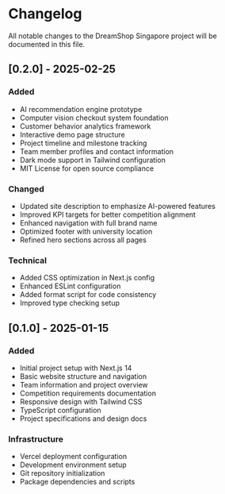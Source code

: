 # Changelog

All notable changes to the DreamShop Singapore project will be documented in this file.

## [0.2.0] - 2025-02-25

### Added
- AI recommendation engine prototype
- Computer vision checkout system foundation
- Customer behavior analytics framework
- Interactive demo page structure
- Project timeline and milestone tracking
- Team member profiles and contact information
- Dark mode support in Tailwind configuration
- MIT License for open source compliance

### Changed
- Updated site description to emphasize AI-powered features
- Improved KPI targets for better competition alignment
- Enhanced navigation with full brand name
- Optimized footer with university location
- Refined hero sections across all pages

### Technical
- Added CSS optimization in Next.js config
- Enhanced ESLint configuration
- Added format script for code consistency
- Improved type checking setup

## [0.1.0] - 2025-01-15

### Added
- Initial project setup with Next.js 14
- Basic website structure and navigation
- Team information and project overview
- Competition requirements documentation
- Responsive design with Tailwind CSS
- TypeScript configuration
- Project specifications and design docs

### Infrastructure
- Vercel deployment configuration
- Development environment setup
- Git repository initialization
- Package dependencies and scripts